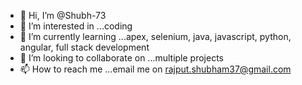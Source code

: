 - 👋 Hi, I’m @Shubh-73
- 👀 I’m interested in ...coding  
- 🌱 I’m currently learning ...apex, selenium, java, javascript, python, angular, full stack development
- 💞️ I’m looking to collaborate on ...multiple projects
- 📫 How to reach me ...email me on rajput.shubham37@gmail.com

<!---
Shubh-73/Shubh-73 is a ✨ special ✨ repository because its `README.md` (this file) appears on your GitHub profile.
You can click the Preview link to take a look at your changes.
--->

